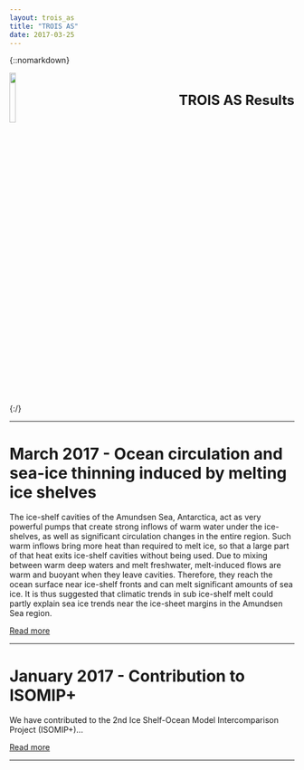 ```yaml
---
layout: trois_as
title: "TROIS AS"
date: 2017-03-25
---
```


{::nomarkdown}
<div style="display:inline;text-align:left;">
<img src="{{site.url}}projects_dir/img/trois_as_original_text.png" width="15%" height="15%" border="0"/>
<div style="itext-align:center;float:right">
<br> <br> <b>
<font size="5">
TROIS AS Results <br>
</b> <br> <br>
</font>
</div>
</div>
<div style="clear:both"/>
{:/}

---
# March 2017 - Ocean circulation and sea-ice thinning induced by melting ice shelves

The ice-shelf cavities of the Amundsen Sea, Antarctica, act as very powerful pumps that create strong inflows of warm water under the ice-shelves, as well as significant circulation changes in the entire region. Such warm inflows bring more heat than required to melt ice, so that a large part of that heat exits ice-shelf cavities without being used. Due to mixing between warm deep waters and melt freshwater, melt-induced flows are warm and buoyant when they leave cavities. Therefore, they reach the ocean surface near ice-shelf fronts and can melt significant amounts of sea ice. It is thus suggested that climatic trends in sub ice-shelf melt could partly explain sea ice trends near the ice-sheet margins in the Amundsen Sea region.

[Read more]({{site.url}}projects_dir/trois_as_results_2)

---
# January 2017 - Contribution to ISOMIP+

We have contributed to the 2nd Ice Shelf-Ocean Model Intercomparison Project (ISOMIP+)...

[Read more]({{site.url}}projects_dir/trois_as_results_1)

---
